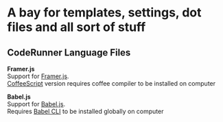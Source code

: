 # A bay for templates, settings, dot files and all sort of stuff

## CodeRunner Language Files
**Framer.js**  
Support for [Framer.js](http://framerjs.com/).  
[CoffeeScript](http://coffeescript.org/) version requires coffee compiler to be installed on computer  

**Babel.js**  
Support for [Babel.js](http://babeljs.io/).  
Requires [Babel CLI](http://babeljs.io/docs/usage/cli/) to be installed globally on computer